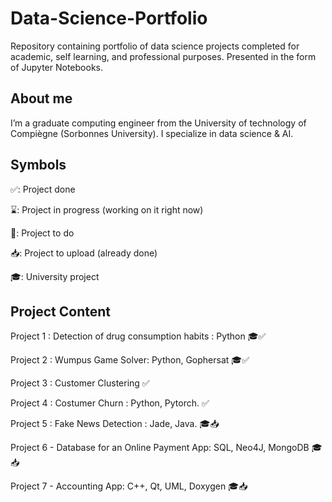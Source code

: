 # Data-Science-Portfolio

Repository containing portfolio of data science projects completed for academic, self learning, and professional purposes. Presented in the form of Jupyter Notebooks.

## About me 

I’m a graduate computing engineer from the University of technology of Compiègne (Sorbonnes University). I specialize in data science & AI.

## Symbols 

✅: Project done

⌛️: Project in progress (working on it right now)

📌: Project to do

📥: Project to upload (already done)

🎓: University project

## Project Content

Project 1 : Detection of drug consumption habits : Python 🎓✅

Project 2 : Wumpus Game Solver: Python, Gophersat 🎓✅

Project 3 : Customer Clustering ✅

Project 4 : Costumer Churn : Python, Pytorch. ✅

Project 5 : Fake News Detection : Jade, Java. 🎓📥

Project 6 - Database for an Online Payment App: SQL, Neo4J, MongoDB 🎓📥

Project 7 - Accounting App: C++, Qt, UML, Doxygen 🎓📥


